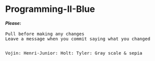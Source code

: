 # Programming-II-Blue

<h4><i>Please</i>:</h4>
<pre>
Pull before making any changes
Leave a message when you commit saying what you changed

Vojin: 
Henri-Junior: 
Holt: 
Tyler: Gray scale & sepia
</pre>